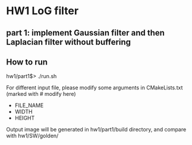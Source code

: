 # HW1 LoG filter

## part 1: implement Gaussian filter and then Laplacian filter without buffering

## How to run

hw1/part1$> ./run.sh

For different input file, please modify some arguments in CMakeLists.txt (marked with # modify here)

- FILE_NAME
- WIDTH
- HEIGHT

Output image will be generated in hw1/part1/build directory, and compare with hw1/SW/golden/
